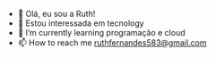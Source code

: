 - 👋 Olá, eu sou a Ruth!
- 👀 Estou interessada em tecnology
- 🌱 I’m currently learning programação e cloud
- 📫 How to reach me ruthfernandes583@gmail.com

<!---
Ruthfmg/Ruthfmg is a ✨ special ✨ repository because its `README.md` (this file) appears on your GitHub profile.
You can click the Preview link to take a look at your changes.
--->
